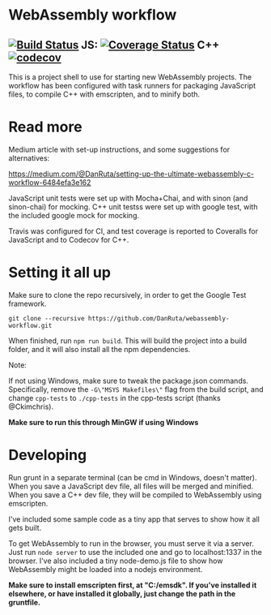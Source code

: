 WebAssembly workflow
=
[![Build Status](https://travis-ci.org/DanRuta/webassembly-workflow.svg?branch=master)](https://travis-ci.org/DanRuta/webassembly-workflow) JS: [![Coverage Status](https://coveralls.io/repos/github/DanRuta/webassembly-workflow/badge.svg?branch=master)](https://coveralls.io/github/DanRuta/webassembly-workflow?branch=master) C++ [![codecov](https://codecov.io/gh/DanRuta/webassembly-workflow/branch/master/graph/badge.svg)](https://codecov.io/gh/DanRuta/webassembly-workflow)
---

This is a project shell to use for starting new WebAssembly projects. The workflow has been configured with task runners for packaging JavaScript files, to compile C++ with emscripten, and to minify both.

# Read more
Medium article with set-up instructions, and some suggestions for alternatives:

https://medium.com/@DanRuta/setting-up-the-ultimate-webassembly-c-workflow-6484efa3e162


JavaScript unit tests were set up with Mocha+Chai, and with sinon (and sinon-chai) for mocking. C++ unit testss were set up with google test, with the included google mock for mocking.

Travis was configured for CI, and test coverage is reported to Coveralls for JavaScript and to Codecov for C++.


# Setting it all up

Make sure to clone the repo recursively, in order to get the Google Test framework.

```
git clone --recursive https://github.com/DanRuta/webassembly-workflow.git
```

When finished, run ```npm run build```. This will build the project into a build folder, and it will also install all the npm dependencies.

Note:

If not using Windows, make sure to tweak the package.json commands. Specifically, remove the ```-G\"MSYS Makefiles\"``` flag from the build script, and change ```cpp-tests``` to ```./cpp-tests``` in the cpp-tests script (thanks @Ckimchris).

**Make sure to run this through MinGW if using Windows**

# Developing

Run grunt in a separate terminal (can be cmd in Windows, doesn't matter). When you save a JavaScript dev file, all files will be merged and minified. When you save a C++ dev file, they will be compiled to WebAssembly using emscripten.

I've included some sample code as a tiny app that serves to show how it all gets built.

To get WebAssembly to run in the browser, you must serve it via a server. Just run ```node server``` to use the included one and go to localhost:1337 in the browser. I've also included a tiny node-demo.js file to show how WebAssembly might be loaded into a nodejs environment.

**Make sure to install emscripten first, at "C:/emsdk". If you've installed it elsewhere, or have installed it globally, just change the path in the gruntfile.**
